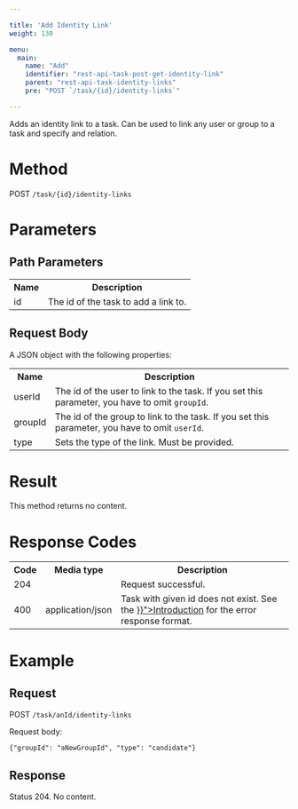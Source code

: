 ```yaml
---

title: 'Add Identity Link'
weight: 130

menu:
  main:
    name: "Add"
    identifier: "rest-api-task-post-get-identity-link"
    parent: "rest-api-task-identity-links"
    pre: "POST `/task/{id}/identity-links`"

---
```


Adds an identity link to a task. Can be used to link any user or group to a task and specify and relation.


# Method

POST `/task/{id}/identity-links`


# Parameters

## Path Parameters

<table class="table table-striped">
  <tr>
    <th>Name</th>
    <th>Description</th>
  </tr>
  <tr>
    <td>id</td>
    <td>The id of the task to add a link to.</td>
  </tr>
</table>


## Request Body

A JSON object with the following properties:

<table class="table table-striped">
  <tr>
    <th>Name</th>
    <th>Description</th>
  </tr>
  <tr>
    <td>userId</td>
    <td>The id of the user to link to the task. If you set this parameter, you have to omit <code>groupId</code>.</td>
  </tr>
  <tr>
    <td>groupId</td>
    <td>The id of the group to link to the task. If you set this parameter, you have to omit <code>userId</code>.</td>
  </tr>
  <tr>
    <td>type</td>
    <td>Sets the type of the link. Must be provided.</td>
  </tr>
</table>

# Result

This method returns no content.


# Response Codes

<table class="table table-striped">
  <tr>
    <th>Code</th>
    <th>Media type</th>
    <th>Description</th>
  </tr>
  <tr>
    <td>204</td>
    <td></td>
    <td>Request successful.</td>
  </tr>
  <tr>
    <td>400</td>
    <td>application/json</td>
    <td>Task with given id does not exist. See the <a href="{{< relref "reference/rest/overview/index.md#error-handling" >}}">Introduction</a> for the error response format.</td>
  </tr>
</table>


# Example

## Request

POST `/task/anId/identity-links`

Request body:

    {"groupId": "aNewGroupId", "type": "candidate"}

## Response

Status 204. No content.
